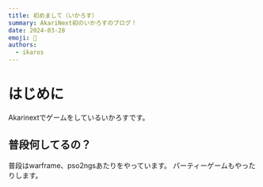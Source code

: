 ```yaml
---
title: 初めまして（いかろす）
summary: AkariNext初のいかろすのブログ！
date: 2024-03-28
emoji: 🌟
authors:
  - ikaros
---
```


# はじめに

Akarinextでゲームをしているいかろすです。

## 普段何してるの？

普段はwarframe、pso2ngsあたりをやっています。
パーティーゲームもやったりします。